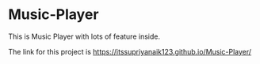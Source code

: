 # Music-Player


This is Music Player with lots of feature inside.


The link for this project is https://itssupriyanaik123.github.io/Music-Player/


